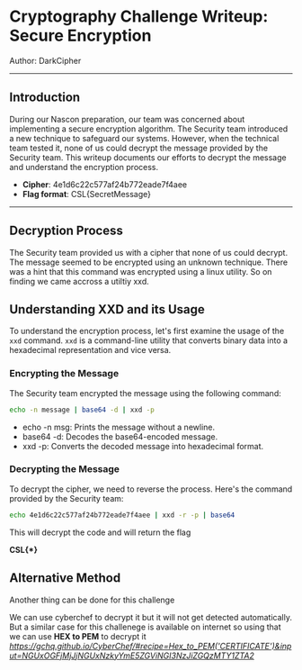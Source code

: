 # Cryptography Challenge Writeup: Secure Encryption

Author: DarkCipher

---

## Introduction

During our Nascon preparation, our team was concerned about implementing a secure encryption algorithm. The Security team introduced a new technique to safeguard our systems. However, when the technical team tested it, none of us could decrypt the message provided by the Security team. This writeup documents our efforts to decrypt the message and understand the encryption process.

- **Cipher**: 4e1d6c22c577af24b772eade7f4aee
- **Flag format**: CSL{SecretMessage}

---

## Decryption Process

The Security team provided us with a cipher that none of us could decrypt. The message seemed to be encrypted using an unknown technique. There was a hint that this command  was encrypted using a linux utility. So on finding we came  accross a utiltiy xxd.


## Understanding XXD and its Usage

To understand the encryption process, let's first examine the usage of the `xxd` command. `xxd` is a command-line utility that converts binary data into a hexadecimal representation and vice versa.

### Encrypting the Message

The Security team encrypted the message using the following command:

```bash
echo -n message | base64 -d | xxd -p
```

- echo -n msg: Prints the message without a newline.
- base64 -d: Decodes the base64-encoded message.
- xxd -p: Converts the decoded message into hexadecimal format.

### Decrypting the Message

To decrypt the cipher, we need to reverse the process. Here's the command provided by the Security team:

```bash
echo 4e1d6c22c577af24b772eade7f4aee | xxd -r -p | base64
```
This will decrypt the code and will return the flag

**CSL{*}**

## Alternative Method

Another thing can be done for this challenge

We can use cyberchef to decrypt it but it will not get detected automatically. But a similar case for this challenege is available on internet so using that we can use **HEX to PEM** to decrypt it
*https://gchq.github.io/CyberChef/#recipe=Hex_to_PEM('CERTIFICATE')&input=NGUxOGFjMjJjNGUxNzkyYmE5ZGViNGI3NzJiZGQzMTY1ZTA2*
  
